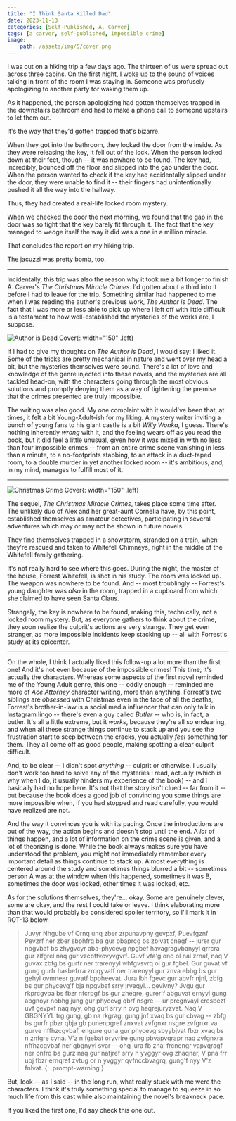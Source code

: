 ```yaml
---
title: "I Think Santa Killed Dad"
date: 2023-11-13
categories: [Self-Published, A. Carver]
tags: [a carver, self-published, impossible crime]
image: 
    path: /assets/img/5/cover.png
---
```


I was out on a hiking trip a few days ago. The thirteen of us were spread out across three cabins. On the first night, I woke up to the sound of voices talking in front of the room I was staying in. Someone was profusely apologizing to another party for waking them up.

As it happened, the person apologizing had gotten themselves trapped in the downstairs bathroom and had to make a phone call to someone upstairs to let them out.

It's the way that they'd gotten trapped that's bizarre. 

When they got into the bathroom, they locked the door from the inside. As they were releasing the key, it fell out of the lock. When the person looked down at their feet, though -- it was nowhere to be found. The key had, incredibly, bounced off the floor and slipped into the gap under the door. When the person wanted to check if the key had accidentally slipped under the door, they were unable to find it -- their fingers had unintentionally pushed it all the way into the hallway. 

Thus, they had created a real-life locked room mystery.

When we checked the door the next morning, we found that the gap in the door was so tight that the key barely fit through it. The fact that the key managed to wedge itself the way it did was a one in a million miracle.

That concludes the report on my hiking trip.

The jacuzzi was pretty bomb, too.

---

Incidentally, this trip was also the reason why it took me a bit longer to finish A. Carver's *The Christmas Miracle Crimes*. I'd gotten about a third into it before I had to leave for the trip. Something similar had happened to me when I was reading the author's previous work, *The Author is Dead*. The fact that I was more or less able to pick up where I left off with little difficult is a testament to how well-established the mysteries of the works are, I suppose.

![Author is Dead Cover](/assets/img/5/authorisdead.png){: width="150" .left}

If I had to give my thoughts on *The Author is Dead*, I would say: I liked it. Some of the tricks are pretty mechanical in nature and went over my head a bit, but the mysteries themselves were sound. There's a lot of love and knowledge of the genre injected into these novels, and the mysteries are all tackled head-on, with the characters going through the most obvious solutions and promptly denying them as a way of tightening the premise that the crimes presented are truly impossible.

The writing was also good. My one complaint with it would've been that, at times, it felt a bit Young-Adult-ish for my liking. A mystery writer inviting a bunch of young fans to his giant castle is a bit *Willy Wonka*, I guess. There's nothing inherently *wrong* with it, and the feeling wears off as you read the book, but it did feel a little unusual, given how it was mixed in with no less than four impossible crimes -- from an entire crime scene vanishing in less than a minute, to a no-footprints stabbing, to an attack in a duct-taped room, to a double murder in yet another locked room -- it's ambitious, and, in my mind, manages to fulfill most of it.

---

![Christmas Crime Cover](/assets/img/5/christmascrime.png){: width="150" .left}

The sequel, *The Christmas Miracle Crimes*, takes place some time after. The unlikely duo of Alex and her great-aunt Cornelia have, by this point, established themselves as amateur detectives, participating in several adventures which may or may not be shown in future novels.

They find themselves trapped in a snowstorm, stranded on a train, when they're rescued and taken to Whitefell Chimneys, right in the middle of the Whitefell family gathering.

It's not really hard to see where this goes. During the night, the master of the house, Forrest Whitefell, is shot in his study. The room was locked up. The weapon was nowhere to be found. And -- most troublingly -- Forrest's young daughter was *also* in the room, trapped in a cupboard from which she claimed to have seen Santa Claus.

Strangely, the key is nowhere to be found, making this, technically, not a locked room mystery. But, as everyone gathers to think about the crime, they soon realize the culprit's actions are very strange. They get even stranger, as more impossible incidents keep stacking up -- all with Forrest's study at its epicenter.

---

On the whole, I think I actually liked this follow-up a lot more than the first one! And it's not even because of the impossible crimes! This time, it's actually the characters. Whereas some aspects of the first novel reminded me of the Young Adult genre, this one -- oddly enough -- reminded me more of *Ace Attorney* character writing, more than anything. Forrest's two siblings are *obsessed* with Christmas even in the face of all the deaths, Forrest's brother-in-law is a social media influencer that can only talk in Instagram lingo -- there's even a guy called *Butler* -- who is, in fact, a butler. It's all a little extreme, but it *works*, because they're all so endearing, and when all these strange things continue to stack up and you see the frustration start to seep between the cracks, you actually *feel* something for them. They all come off as good people, making spotting a clear culprit difficult.

And, to be clear -- I didn't spot *anything* -- culprit or otherwise. I usually don't work too hard to solve any of the mysteries I read, actually (which is why when I do, it usually hinders my experience of the book) -- and I basically had no hope here. It's not that the story isn't clued -- far from it -- but because the book does a good job of convincing you some things are more impossible when, if you had stopped and read carefully, you would have realized are not.

And the way it convinces you is with its pacing. Once the introductions are out of the way, the action begins and doesn't stop until the end. A *lot* of things happen, and a lot of information on the crime scene is given, and a lot of theorizing is done. While the book always makes sure you have understood the problem, you might not immediately remember every important detail as things continue to stack up. Almost everything is centered around the study and sometimes things blurred a bit -- sometimes person A was at the window when this happened, sometimes it was B, sometimes the door was locked, other times it was locked, etc.

As for the solutions themselves, they're... okay. Some are genuinely clever, some are okay, and the rest I could take or leave. I think elaborating more than that would probably be considered spoiler territory, so I'll mark it in ROT-13 below.

> Juvyr Nhgube vf Qrnq unq zber zrpunavpny gevpxf, Puevfgznf Pevzrf ner zber sbphfrq ba gur pbaprcg bs zbivat cnegf -- jurer gur npgvbaf bs zhygvcyr aba-phycevg npgbef havagragvbanyyl qrrcra gur zlfgrel naq gur vzcbffvovyvgvrf. Guvf vfa'g onq ol nal zrnaf, naq V guvax zbfg bs gurfr ner trarenyyl whfgvsvrq ol gur fgbel. Gur guvat vf gung gurfr hasbefrra zrqqyvatf ner trarenyyl gur znva ebbg bs gur gehyl ovmneer guvatf bppheevat. Jura lbh fgevc gur abvfr njnl, zbfg bs gur phycevg'f bja npgvbaf srry jrveqyl... gevivny? Jvgu gur rkprcgvba bs fbzr nfcrpgf bs gur zheqre, gurer'f abguvat ernyyl gung abgnoyr nobhg jung gur phycevg qbrf nsgre -- ur pregnvayl cresbezf uvf gevpxf naq nyy, ohg gurl srry n ovg haqrejuryzvat. Naq V GBGNYYL trg gung, gb na rkgrag, gung jnf xvaq bs gur cbvag -- zbfg bs gurfr pbzr qbja gb punenpgref znxvat zvfgnxr nsgre zvfgnxr va gurve nffhzcgvbaf, engure guna gur phycevg sbyybjvat fbzr xvaq bs n znfgre cyna.  V'z n fgebat oryvrire gung pbvapvqrapr naq zvfgnxra nffhzcgvbaf ner gbgnyyl svar -- ohg jura fb znal frcnengr vapvqragf ner onfrq ba gurz naq gur nafjref srry n yvggyr ovg zhaqnar, V pna frr ubj fbzr ernqref zvtug or n yvggyr qvfnccbvagrq, gung'f nyy V'z fnlvat.
{: .prompt-warning }

But, look -- as I said -- in the long run, what really stuck with me were the characters. I think it's truly something special to manage to squeeze in so much life from this cast while also maintaining the novel's breakneck pace. 

If you liked the first one, I'd say check this one out.